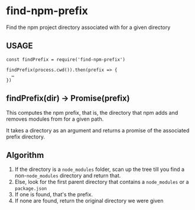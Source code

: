 # find-npm-prefix

Find the npm project directory associated with for a given directory

## USAGE

```
const findPrefix = require('find-npm-prefix')

findPrefix(process.cwd()).then(prefix => {
  …
})
```

## findPrefix(dir) → Promise(prefix)

This computes the npm prefix, that is, the directory that npm adds and
removes modules from for a given path. 

It takes a directory as an argument and returns a promise of the associated
prefix directory.

## Algorithm

1. If the directory is a `node_modules` folder, scan up the tree till you find a non-`node_modules` directory and return that.
2. Else, look for the first parent directory that contains a `node_modules` or a `package.json`
  1. If one is found, that's the prefix.
  2. If none are found, return the original directory we were given
